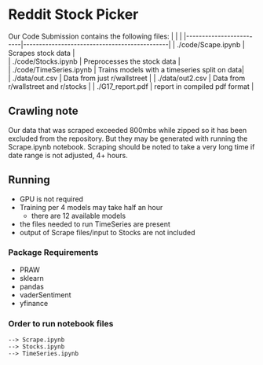 # Reddit Stock Picker

Our Code Submission contains the following files:
|                         |                                              |
|-------------------------|----------------------------------------------|
| ./code/Scape.ipynb      | Scrapes stock data                           |    
| ./code/Stocks.ipynb     | Preprocesses the stock data                  |     
| ./code/TimeSeries.ipynb | Trains models with a timeseries split on data|         
| ./data/out.csv          | Data from just r/wallstreet                  |
| ./data/out2.csv         | Data from r/wallstreet and r/stocks          | 
| ./G17_report.pdf        | report in compiled pdf format                |  


## Crawling note
Our data that was scraped exceeded 800mbs while zipped so it has been excluded from the repository. But they may be generated with running the Scrape.ipynb notebook. Scraping should be noted to take a very long time if date range is not adjusted, 4+ hours.


## Running
- GPU is not required
- Training per 4 models may take half an hour
  - there are 12 available models
- the files needed to run TimeSeries are present
- output of Scrape files/input to Stocks are not included


### Package Requirements
- PRAW           
- sklearn        
- pandas         
- vaderSentiment 
- yfinance       


### Order to run notebook files
```
--> Scrape.ipynb
--> Stocks.ipynb
--> TimeSeries.ipynb
```